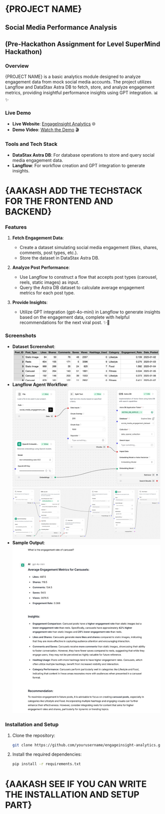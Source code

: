 # {PROJECT NAME}

## Social Media Performance Analysis 
## (Pre-Hackathon Assignment for Level SuperMind Hackathon)

### Overview 
{PROJECT NAME} is a basic analytics module designed to analyze engagement data from mock social media accounts. The project utilizes Langflow and DataStax Astra DB to fetch, store, and analyze engagement metrics, providing insightful performance insights using GPT integration. 📊✨

### Live Demo
- **Live Website**: [EngageInsight Analytics](https://yourwebsite.com) 🌐
- **Demo Video**: [Watch the Demo](https://youtu.be/demo_video_link) 🎬

### Tools and Tech Stack
- **DataStax Astra DB**: For database operations to store and query social media engagement data.
- **Langflow**: For workflow creation and GPT integration to generate insights.

# {AAKASH ADD THE TECHSTACK FOR THE FRONTEND AND BACKEND}

### Features
1. **Fetch Engagement Data**:
   - Create a dataset simulating social media engagement (likes, shares, comments, post types, etc.).
   - Store the dataset in DataStax Astra DB.

2. **Analyze Post Performance**:
   - Use Langflow to construct a flow that accepts post types (carousel, reels, static images) as input.
   - Query the Astra DB dataset to calculate average engagement metrics for each post type.

3. **Provide Insights**:
   - Utilize GPT integration (gpt-4o-mini) in Langflow to generate insights based on the engagement data, complete with helpful recommendations for the next viral post. ✨🚀

### Screenshots
- **Dataset Screenshot**: ![Dataset](Screenshots/dataset.png)
- **Langflow Agent Workflow**: ![Langflow Workflow](Screenshots/Adding_in_db.jpeg) ![Langflow Workflow](Screenshots/LLM_query.jpeg)
- **Sample Output**: ![Sample Output](Screenshots/Sample_output.jpeg)

### Installation and Setup
1. Clone the repository:
   ```bash
   git clone https://github.com/yourusername/engageinsight-analytics.git
   ```

2. Install the required dependencies:
   ```bash
   pip install -r requirements.txt
   ```

# {AAKASH SEE IF YOU CAN WRITE THE INSTALLATION AND SETUP PART}
